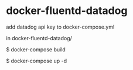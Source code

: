 # docker-fluentd-datadog

add datadog api key to docker-compose.yml

in docker-fluentd-datadog/

$ docker-compose build

$ docker-compose up -d


